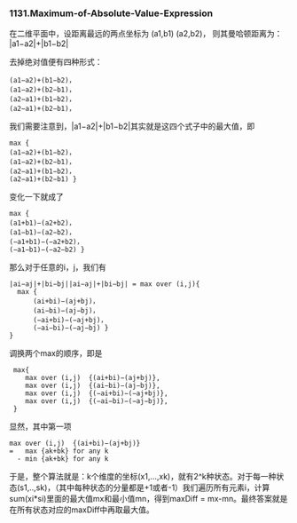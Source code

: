### 1131.Maximum-of-Absolute-Value-Expression

在二维平面中，设距离最远的两点坐标为 (a1,b1) (a2,b2)， 则其曼哈顿距离为： |a1−a2|+|b1−b2|

去掉绝对值便有四种形式：
```
(a1−a2)+(b1−b2)，
(a1−a2)+(b2−b1)，
(a2−a1)+(b1−b2)，
(a2−a1)+(b2−b1)，
```
我们需要注意到，|a1−a2|+|b1−b2|其实就是这四个式子中的最大值，即
```
max {
(a1−a2)+(b1−b2)，
(a1−a2)+(b2−b1)，
(a2−a1)+(b1−b2)，
(a2−a1)+(b2−b1) }
```
变化一下就成了
```
max {
(a1+b1)−(a2+b2)，
(a1−b1)−(a2−b2)，
(−a1+b1)−(−a2+b2)，
(−a1−b1)−(−a2−b2) }
```
那么对于任意的i，j，我们有
```
|ai−aj|+|bi−bj||ai−aj|+|bi−bj| = max over (i,j){
  max {
      (ai+bi)−(aj+bj)，
      (ai−bi)−(aj−bj)，
      (−ai+bi)−(−aj+bj)，
      (−ai−bi)−(−aj−bj) }
}
```
调换两个max的顺序，即是
```
 max{
    max over (i,j)  {(ai+bi)−(aj+bj)},
    max over (i,j)  {(ai−bi)−(aj−bj)},
    max over (i,j)  {(−ai+bi)−(−aj+bj)},
    max over (i,j)  {(−ai−bi)−(−aj−bj)},
 }
```
显然，其中第一项
```
max over (i,j)  {(ai+bi)−(aj+bj)} 
=   max {ak+bk} for any k
  - min {ak+bk} for any k
```
于是，整个算法就是：k个维度的坐标(x1,...,xk)，就有2^k种状态。对于每一种状态(s1,..,sk)，（其中每种状态的分量都是+1或者-1）我们遍历所有元素i，计算 sum(xi\*si)里面的最大值mx和最小值mn，得到maxDiff = mx-mn。最终答案就是在所有状态对应的maxDiff中再取最大值。
